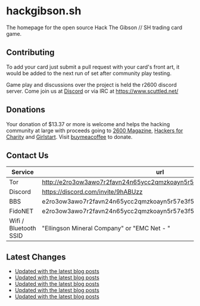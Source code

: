 # hackgibson.sh
The homepage for the open source Hack The Gibson // SH trading card game.


## Contributing

To add your card just submit a pull request with your card's front art, it would be added to the next run of set after community play testing.

Game play and discussions over the project is held the r2600 discord server. Come join us at [Discord](https://discord.com/invite/9hABUzz) or via IRC at https://www.scuttled.net/


## Donations

Your donation of $13.37 or more is welcome and helps the hacking community at large with proceeds going to [2600 Magazine](https://2600.com/), [Hackers for Charity](https://hackersforcharity.org) and [Girlstart](https://girlstart.org).  Visit [buymeacoffee](https://www.buymeacoffee.com/hackgibson.sh) to donate.


## Contact Us

Service | url
-|-
Tor | http://e2ro3ow3awo7r2favn24n65ycc2qmzkoayn5r57e3f56nvjwdcgg32ad.onion
Discord | https://discord.com/invite/9hABUzz
BBS | e2ro3ow3awo7r2favn24n65ycc2qmzkoayn5r57e3f56nvjwdcgg32ad.onion:23
FidoNET | e2ro3ow3awo7r2favn24n65ycc2qmzkoayn5r57e3f56nvjwdcgg32ad.onion:24554
Wifi / Bluetooth SSID | "Ellingson Mineral Company" or "EMC Net - <fidonet address>"

## Latest Changes
<!-- BLOG-POST-LIST:START -->
- [Updated with the latest blog posts](https://github.com/DFW2600/hackgibson.sh/commit/8f1fe79dcc866e2e5f718df201f6b2585470ba93)
- [Updated with the latest blog posts](https://github.com/DFW2600/hackgibson.sh/commit/7e691d97aaa9956c84bc7411db3043beccae8d3e)
- [Updated with the latest blog posts](https://github.com/DFW2600/hackgibson.sh/commit/d3b40e2b7d57baf110fa00286ebd32a004fbc855)
- [Updated with the latest blog posts](https://github.com/DFW2600/hackgibson.sh/commit/8784411f35c8d35553a74d152c1ecba1a4e8fc2e)
- [Updated with the latest blog posts](https://github.com/DFW2600/hackgibson.sh/commit/546bed28726afd766002439e6e9de7c8b776bb4b)
<!-- BLOG-POST-LIST:END -->
